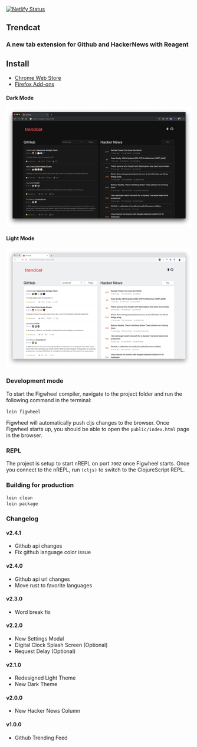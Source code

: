 [![Netlify Status](https://api.netlify.com/api/v1/badges/d934dd81-519b-42eb-a7d1-a97f9941bdbe/deploy-status)](https://app.netlify.com/sites/trendcat/deploys)


## Trendcat
### A new tab extension for Github and HackerNews with Reagent

## Install
- [Chrome Web Store](https://chrome.google.com/webstore/detail/trendcat/efpdjmbhdeindmfegilaloknlpfloefd)
- [Firefox Add-ons](https://addons.mozilla.org/en-US/firefox/addon/trendcat/)


#### Dark Mode
![](dark-mode.jpg)

#### Light Mode
![](light-mode.jpg)

### Development mode

To start the Figwheel compiler, navigate to the project folder and run the following command in the terminal:

```
lein figwheel
```

Figwheel will automatically push cljs changes to the browser.
Once Figwheel starts up, you should be able to open the `public/index.html` page in the browser.

### REPL

The project is setup to start nREPL on port `7002` once Figwheel starts.
Once you connect to the nREPL, run `(cljs)` to switch to the ClojureScript REPL.

### Building for production

```
lein clean
lein package
```

### Changelog

#### **v2.4.1**

- Github api changes
- Fix github language color issue

#### **v2.4.0**

- Github api url changes
- Move rust to favorite languages

#### **v2.3.0**

- Word break fix

#### **v2.2.0**

- New Settings Modal
- Digital Clock Splash Screen (Optional)
- Request Delay (Optional)

#### **v2.1.0**

- Redesigned Light Theme
- New Dark Theme

#### **v2.0.0**

- New Hacker News Column

#### **v1.0.0**

- Github Trending Feed
